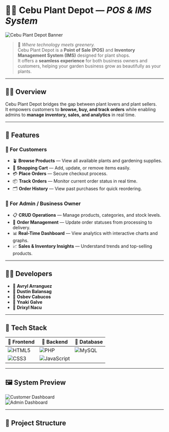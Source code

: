 # 🌿🌱 Cebu Plant Depot — *POS & IMS System*

![Cebu Plant Depot Banner](./wwwroot/images/banner.png)

> 🍃 *Where technology meets greenery.*  
> Cebu Plant Depot is a **Point of Sale (POS)** and **Inventory Management System (IMS)** designed for plant shops.  
> It offers a **seamless experience** for both business owners and customers, helping your garden business grow as beautifully as your plants.

---

## 👩‍🌾 Overview

Cebu Plant Depot bridges the gap between plant lovers and plant sellers.  
It empowers customers to **browse, buy, and track orders** while enabling admins to **manage inventory, sales, and analytics** in real time.

---

## 🌸 Features

### 🌿 For Customers
- 🪴 **Browse Products** — View all available plants and gardening supplies.
- 🛒 **Shopping Cart** — Add, update, or remove items easily.
- 💳 **Place Orders** — Secure checkout process.
- 📦 **Track Orders** — Monitor current order status in real time.
- 🗂 **Order History** — View past purchases for quick reordering.

### 🌳 For Admin / Business Owner
- 📋 **CRUD Operations** — Manage products, categories, and stock levels.
- 🚚 **Order Management** — Update order statuses from processing to delivery.
- 📊 **Real-Time Dashboard** — View analytics with interactive charts and graphs.
- 📈 **Sales & Inventory Insights** — Understand trends and top-selling products.

---

## 🧑‍💻 Developers

- 🌱 **Avryl Arranguez**  
- 🌱 **Dustin Balansag**  
- 🌱 **Osbev Cabucos**  
- 🌱 **Ynaki Galve**  
- 🌱 **Drixyl Nacu**  

---

## 🧰 Tech Stack

| 🌿 Frontend | 🌳 Backend | 🌼 Database |
|-------------|-----------|------------|
| ![HTML5](https://img.shields.io/badge/HTML5-E34F26?style=for-the-badge&logo=html5&logoColor=white) | ![PHP](https://img.shields.io/badge/PHP-777BB4?style=for-the-badge&logo=php&logoColor=white) | ![MySQL](https://img.shields.io/badge/MySQL-4479A1?style=for-the-badge&logo=mysql&logoColor=white) |
| ![CSS3](https://img.shields.io/badge/CSS3-1572B6?style=for-the-badge&logo=css3&logoColor=white) | ![JavaScript](https://img.shields.io/badge/JS-F7DF1E?style=for-the-badge&logo=javascript&logoColor=black) | |

---

## 🖼 System Preview

![Customer Dashboard](./wwwroot/images/customer-preview.png)  
![Admin Dashboard](./wwwroot/images/admin-preview.png)

---

## 📂 Project Structure

